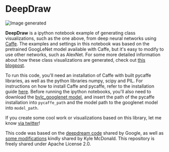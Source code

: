 DeepDraw
======

![Image generated](http://auduno.github.io/deepdraw/images/samplesize2b.png)

**DeepDraw** is a ipython notebook example of generating class visualizations, such as the one above, from deep neural networks using [Caffe](http://caffe.berkeleyvision.org/). The examples and settings in this notebook was based on the pretrained GoogLeNet model available with Caffe, but it's easy to modify to use other networks, such as AlexNet. For some more detailed information about how these class visualizations are generated, check out [this blogpost]().

To run this code, you'll need an installation of Caffe with built pycaffe libraries, as well as the python libraries numpy, scipy and PIL. For instructions on how to install Caffe and pycaffe, refer to the installation guide [here](http://caffe.berkeleyvision.org/installation.html). Before running the ipython notebooks, you'll also need to download the [bvlc_googlenet model](https://github.com/BVLC/caffe/tree/master/models/bvlc_googlenet), and insert the path of the pycaffe installation into ```pycaffe_path``` and the model path to the googlenet model into ```model_path```.

If you create some cool work or visualizations based on this library, let me know [via twitter](https://twitter.com/matsiyatzy)!

This code was based on the [deepdream code](https://github.com/google/deepdream) shared by Google, as well as [some modifications](https://github.com/kylemcdonald/deepdream/blob/master/dream.ipynb) kindly shared by Kyle McDonald. This repository is freely shared under Apache License 2.0.
